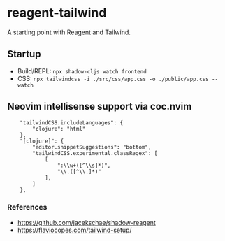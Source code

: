 # reagent-tailwind

A starting point with Reagent and Tailwind.

## Startup

- Build/REPL: `npx shadow-cljs watch frontend`
- CSS: `npx tailwindcss -i ./src/css/app.css -o ./public/app.css --watch`

## Neovim intellisense support via coc.nvim

```
    "tailwindCSS.includeLanguages": {
        "clojure": "html"
    },
    "[clojure]": {
        "editor.snippetSuggestions": "bottom",
        "tailwindCSS.experimental.classRegex": [
            [
                ":\\w+([^\\s]*)",
                "\\.([^\\.]*)"
            ],
        ]
    },
```

### References
- https://github.com/jacekschae/shadow-reagent
- https://flaviocopes.com/tailwind-setup/
